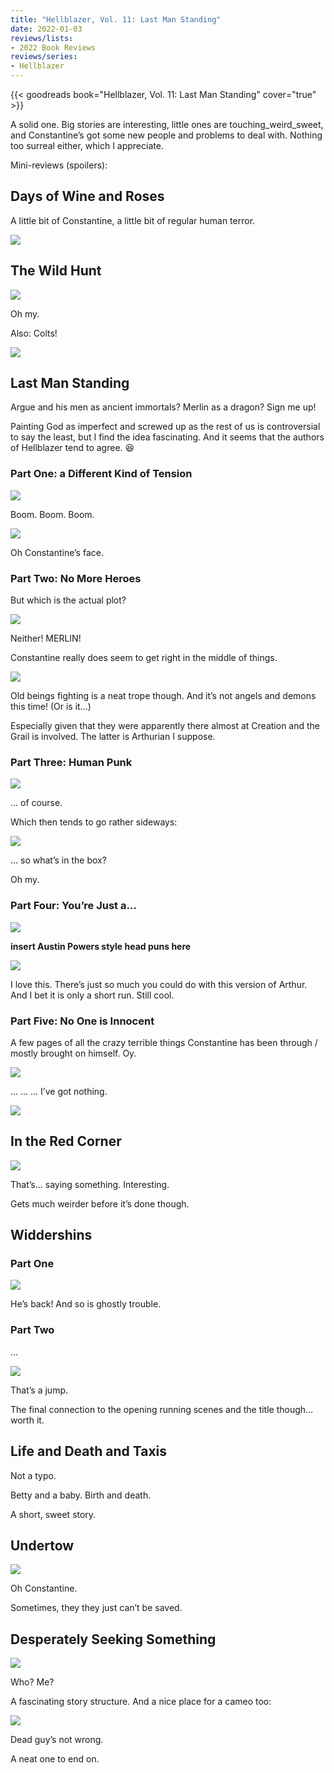 ```yaml
---
title: "Hellblazer, Vol. 11: Last Man Standing"
date: 2022-01-03
reviews/lists:
- 2022 Book Reviews
reviews/series:
- Hellblazer
---
```

{{< goodreads book="Hellblazer, Vol. 11: Last Man Standing" cover="true" >}}

A solid one. Big stories are interesting, little ones are touching_weird_sweet, and Constantine’s got some new people and problems to deal with. Nothing too surreal either, which I appreciate. 

Mini-reviews (spoilers):

## Days of Wine and Roses
A little bit of Constantine, a little bit of regular human terror. 

![](/embeds/books/attachments/hellblazer-11-7dc859.png)

## The Wild Hunt 

![](/embeds/books/attachments/hellblazer-11-0793bb.png)

Oh my. 

Also: Colts!

![](/embeds/books/attachments/hellblazer-11-c89570.png)

## Last Man Standing
Argue and his men as ancient immortals? Merlin as a dragon? Sign me up!

Painting God as imperfect and screwed up as the rest of us is controversial to say the least, but I find the idea fascinating. And it seems that the authors of Hellblazer tend to agree. 😆

### Part One: a Different Kind of Tension

![](/embeds/books/attachments/hellblazer-11-e0eb33.png)

Boom.  Boom. Boom. 

![](/embeds/books/attachments/hellblazer-11-ee7d2c.png)

Oh Constantine’s face. 

### Part Two: No More Heroes

But which is the actual plot?

![](/embeds/books/attachments/hellblazer-11-327843.png)

Neither! MERLIN!

Constantine really does seem to get right in the middle of things. 

![](/embeds/books/attachments/hellblazer-11-fb84e1.png)

Old beings fighting is a neat trope though. And it’s not angels and demons this time! (Or is it…)

Especially given that they were apparently there almost at Creation and the Grail is involved. The latter is Arthurian I suppose. 

### Part Three: Human Punk

![](/embeds/books/attachments/hellblazer-11-2ea94f.png)

… of course. 

Which then tends to go rather sideways: 

![](/embeds/books/attachments/hellblazer-11-b26050.png)

… so what’s in the box?

Oh my. 

### Part Four: You’re Just a…

![](/embeds/books/attachments/hellblazer-11-fa0c7c.png)

**insert Austin Powers style head puns here**

![](/embeds/books/attachments/hellblazer-11-2b55b1.png)

I love this. There’s just so much you could do with this version of Arthur. And I bet it is only a short run. Still cool. 

### Part Five: No One is Innocent

A few pages of all the crazy terrible things Constantine has been through / mostly brought on himself. Oy. 

![](/embeds/books/attachments/hellblazer-11-14195a.png)

… … … I’ve got nothing. 

![](/embeds/books/attachments/hellblazer-11-e18f86.png)

## In the Red Corner

![](/embeds/books/attachments/hellblazer-11-e739cf.png)

That’s… saying something. Interesting. 

Gets much weirder before it’s done though. 

## Widdershins

### Part One

![](/embeds/books/attachments/hellblazer-11-8e4878.png)

He’s back! And so is ghostly trouble. 

### Part Two

… 

![](/embeds/books/attachments/hellblazer-11-37c893.png)

That’s a jump. 

The final connection to the opening running scenes and the title though… worth it. 

## Life and Death and Taxis 
Not a typo. 

Betty and a baby. Birth and death. 

A short, sweet story. 

## Undertow

![](/embeds/books/attachments/hellblazer-11-c93965.png)

Oh Constantine. 

Sometimes, they they just can’t be saved. 

## Desperately Seeking Something

![](/embeds/books/attachments/hellblazer-11-8cdbb4.png)

Who? Me?

A fascinating story structure. And a nice place for a cameo too:

![](/embeds/books/attachments/hellblazer-11-a4d8f5.png)

Dead guy’s not wrong.

A neat one to end on. 
